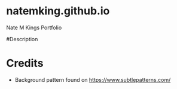 # natemking.github.io
Nate M Kings Portfolio

#Description


# Credits
 - Background pattern found on https://www.subtlepatterns.com/